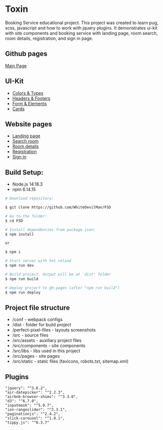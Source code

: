 # **Toxin**

Booking Service educational project. This project was created to learn pug, scss, javascript and how to work with jquery plugins.
It demonstrates ui-kit with site components and booking service with landing page, room search, room details, registration, and sign in page.

## **Github pages**

[Main Page](https://whitedevilman.github.io/BookingService/)

## **UI-Kit**

- [Colors & Types](http://whitedevilman.github.io/FSD/colors-and-types.html)
- [Headers & Footers](http://whitedevilman.github.io/FSD/headers-and-footers.html)
- [Form & Elements](http://whitedevilman.github.io/FSD/form-elements.html)
- [Cards](http://whitedevilman.github.io/FSD/cards.html)

## **Website pages**

- [Landing page](http://whitedevilman.github.io/FSD/landing-page.html)
- [Search room](http://whitedevilman.github.io/FSD/search-room.html)
- [Room details](http://whitedevilman.github.io/FSD/room-details.html)
- [Registration](http://whitedevilman.github.io/FSD/registration.html)
- [Sign in](http://whitedevilman.github.io/FSD/sign-in.html)

## Build Setup:

- Node.js 14.18.3
- npm 6.14.15

```bash
# Download repository:

$ git clone https://github.com/WhiteDevilMan/FSD

# Go to the folder:
$ cd FSD

# Install dependencies from package.json:
$ npm install

or

$ npm i

# Start server with hot reload
$ npm run dev

# Build project. Output will be at 'dist' folder
$ npm run build

# Deploy project to gh-pages (after "npm run build")
$ npm run deploy
```

## Project file structure

- /conf - webpack configs
- /dist - folder for build project
- /perfect-pixel-files - layouts screenshots
- /src - source files
- /src/assets - auxiliary project files
- /src/components - site components
- /src/libs - libs used in this project
- /src/pages - site pages
- /src/static - static files (favicons, robots.txt, sitemap.xml)

## Plugins

```
"jquery": "^3.6.2",
"air-datepicker": "^2.2.3",
"airbnb-browser-shims": "^3.3.0",
"d3": "^6.7.0",
"inputmask": "^5.0.7",
"ion-rangeslider": "^2.3.1",
"paginationjs": "^2.4.2",
"slick-carousel": "^1.8.1",
"tippy.js": "^6.3.7"
```
